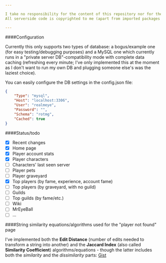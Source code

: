 ```yaml
---

I take no responsibility for the content of this repository nor for the uses of the code it contains.
All serverside code is copyrighted to me (apart from imported packages like `gorilla/mux`, `codegangsta/negroni`, et cetera); all clientside code is copyrighted to its authors (the RealmEye team, WildShadow/Kabam).

---
```


####Configuration

Currently this only supports two types of database: a bogus/example one (for easy testing/debugging purposes) and a MySQL one which currently runs in a "private server DB"-compatibility mode with complete data caching (refreshing every minute; I've only implemented this at the moment as I don't want to run my own DB and plugging someone else's was the laziest choice).

You can easily configure the DB settings in the config.json file:

```json
{
	"Type": "mysql",
	"Host": "localhost:3306",
	"User": "realmeye",
	"Password": "",
	"Schema": "rotmg",
	"Cached": true
}
```

####Status/todo

- [x] Recent changes
- [x] Home page
- [x] Player account stats
- [x] Player characters
- [ ] Characters' last seen server
- [ ] Player pets
- [ ] Player graveyard
- [x] Top players (by fame, experience, account fame)
- [ ] Top players (by graveyard, with no guild)
- [ ] Guilds
- [ ] Top guilds (by fame/etc.)
- [ ] Wiki
- [ ] MrEyeBall
- [ ] ...

####String similarity equations/algorithms used for the "player not found" page

I've implemented both the **Edit Distance** (number of edits needed to transform a string into another) and the **Jaccard Index** (also called **Similarity Coefficient**) algorithms/equations - though the latter includes both the *similarity* and the *dissimilarity* parts: [Gist](https://gist.github.com/trapped/d1e62dd3b05e00bfd904)
